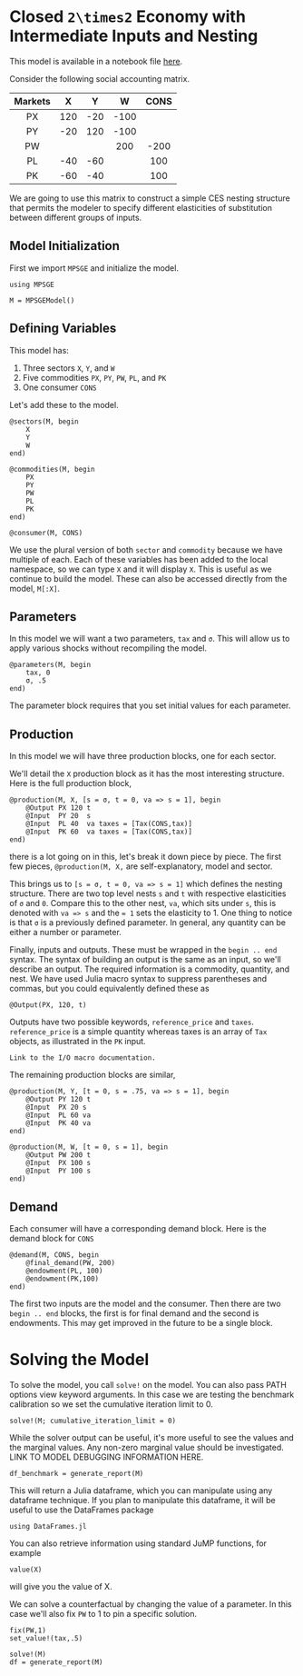# Closed ``2\times2`` Economy with Intermediate Inputs and Nesting

This model is available in a notebook file [here](https://github.com/julia-mpsge/MPSGE.jl/blob/main/examples/M22.ipynb).

Consider the following social accounting matrix. 

|  Markets  |    X   |    Y   |    W    |       CONS   |
|:---------:|:------:|:------:|:-------:|:-----------: |      
|PX         |  120   | -20    |  -100   |              |
|PY         |  -20   |  120   |  -100   |              |
|PW         |        |        |   200   | -200         |
|PL         |  -40   |  -60   |         |  100         |
|PK         |  -60   |  -40   |         |  100         |      

We are going to use this matrix to construct a simple CES nesting structure that
permits the modeler to specify different elasticities of substitution between
different groups of inputs.

## Model Initialization

First we import `MPSGE` and initialize the model.
```
using MPSGE

M = MPSGEModel()
```

## Defining Variables

This model has:
1. Three sectors `X`, `Y`, and `W`
2. Five commodities `PX`, `PY`, `PW`, `PL`, and `PK`
3. One consumer `CONS`

Let's add these to the model.
```
@sectors(M, begin
    X
    Y
    W
end)

@commodities(M, begin
    PX
    PY
    PW
    PL
    PK
end)

@consumer(M, CONS)
```
We use the plural version of both `sector` and `commodity` because we have 
multiple of each. Each of these variables has been added to the local 
namespace, so we can type `X` and it will display `X`. This is useful
as we continue to build the model. These can also be accessed directly
from the model, `M[:X]`. 

## Parameters

In this model we will want a two parameters, `tax` and `σ`. This
will allow us to apply various shocks without recompiling the model.
```
@parameters(M, begin
    tax, 0
    σ, .5
end)
```
The parameter block requires that you set initial values for each parameter. 

## Production
In this model we will have three production blocks, one for each sector. 

We'll detail the `X` production block as it has the most interesting structure. 
Here is the full production block,
```
@production(M, X, [s = σ, t = 0, va => s = 1], begin
    @Output PX 120 t
    @Input  PY 20  s
    @Input  PL 40  va taxes = [Tax(CONS,tax)]
    @Input  PK 60  va taxes = [Tax(CONS,tax)]
end)
```
there is a lot going on in this, let's break it down piece by piece. The
first few pieces, `@production(M, X,` are self-explanatory, model and 
sector. 

This brings us to `[s = σ, t = 0, va => s = 1]` which defines the nesting
structure. There are two top level nests `s` and `t` with
respective elasticities of `σ` and `0`. Compare this to the other nest, `va`,
which sits under `s`, this is denoted with `va => s` and the `= 1` sets
the elasticity to 1. One thing to notice is that `σ` is a previously defined
parameter. In general, any quantity can be either a number or parameter.

Finally, inputs and outputs. These must be wrapped in the `begin .. end` syntax.
The syntax of building an output is the same as an input, so we'll describe an 
output. The required information is a commodity, quantity, and nest. We have
used Julia macro syntax to suppress parentheses and commas, but you could 
equivalently defined these as 
```
@Output(PX, 120, t)
```
Outputs have two possible keywords, `reference_price` and `taxes`. 
`reference_price` is a simple quantity whereas taxes is an array of `Tax` objects,
as illustrated in the `PK` input. 
```
Link to the I/O macro documentation. 
```

The remaining production blocks are similar,
```
@production(M, Y, [t = 0, s = .75, va => s = 1], begin 
    @Output PY 120 t
    @Input  PX 20 s
    @Input  PL 60 va
    @Input  PK 40 va
end)

@production(M, W, [t = 0, s = 1], begin
    @Output PW 200 t
    @Input  PX 100 s
    @Input  PY 100 s
end)
```

## Demand
Each consumer will have a corresponding demand block. Here is the demand
block for `CONS`
```
@demand(M, CONS, begin
    @final_demand(PW, 200)    
    @endowment(PL, 100)
    @endowment(PK,100)
end)
```
The first two inputs are the model and the consumer. Then there are two 
`begin .. end` blocks, the first is for final demand and the second is 
endowments. This may get improved in the future to be a single block. 



# Solving the Model
To solve the model, you call `solve!` on the model. You can also pass
PATH options view keyword arguments. In this case we are testing the 
benchmark calibration so we set the cumulative iteration limit to 0.
```
solve!(M; cumulative_iteration_limit = 0)
```
While the solver output can be useful, it's more useful to see the values
and the marginal values. Any non-zero marginal value should be investigated. 
LINK TO MODEL DEBUGGING INFORMATION HERE.
```
df_benchmark = generate_report(M)
```
This will return a Julia dataframe, which you can manipulate using any dataframe
technique. If you plan to manipulate this dataframe, it will be useful to use
the DataFrames package
```
using DataFrames.jl
```
You can also retrieve information using standard JuMP functions, for example
```
value(X)
```
will give you the value of X. 

We can solve a counterfactual by changing the value of a parameter. In this 
case we'll also fix `PW` to 1 to pin a specific solution.
```
fix(PW,1)
set_value!(tax,.5)

solve!(M)
df = generate_report(M)
```
